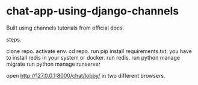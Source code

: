 # chat-app-using-django-channels

Built using channels tutorials from official docs. 

steps.

clone repo.
activate env.
cd repo. 
run pip install requirements.txt.
you have to install redis in your system or docker. 
run redis.
run python manage migrate
run python manage runserver

open http://127.0.0.1:8000/chat/lobby/ in two different browsers.

